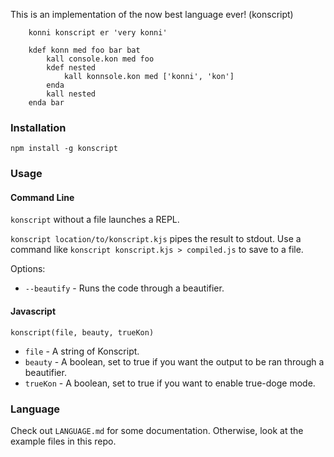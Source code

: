This is an implementation of the now best language ever! (konscript)


```
    konni konscript er 'very konni'

	kdef konn med foo bar bat
	    kall console.kon med foo
	    kdef nested
	        kall konnsole.kon med ['konni', 'kon']
	    enda
	    kall nested
	enda bar
```


### Installation

`npm install -g konscript`

### Usage

#### Command Line

`konscript` without a file launches a REPL.

`konscript location/to/konscript.kjs` pipes the result to stdout. Use a command like `konscript konscript.kjs > compiled.js` to save to a file.

Options:

* `--beautify` - Runs the code through a beautifier.

#### Javascript

`konscript(file, beauty, trueKon)`
* `file` - A string of Konscript.
* `beauty` - A boolean, set to true if you want the output to be ran through a beautifier.
* `trueKon` - A boolean, set to true if you want to enable true-doge mode.

### Language

Check out `LANGUAGE.md` for some documentation. Otherwise, look at the example files in this repo.

